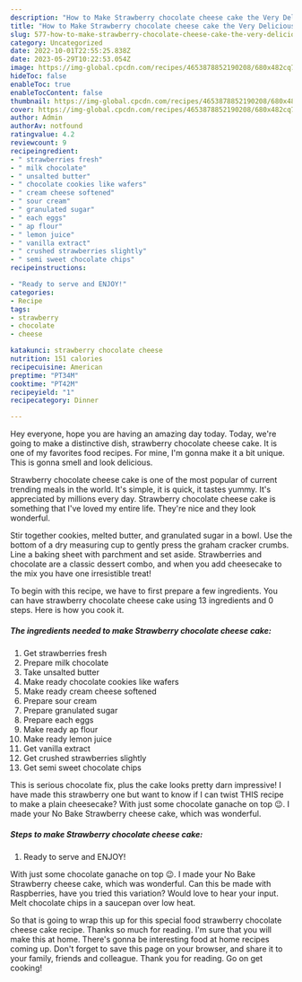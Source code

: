 ```yaml
---
description: "How to Make Strawberry chocolate cheese cake the Very Delicious}"
title: "How to Make Strawberry chocolate cheese cake the Very Delicious}"
slug: 577-how-to-make-strawberry-chocolate-cheese-cake-the-very-delicious
category: Uncategorized
date: 2022-10-01T22:55:25.838Z
date: 2023-05-29T10:22:53.054Z
image: https://img-global.cpcdn.com/recipes/4653878852190208/680x482cq70/strawberry-chocolate-cheese-cake-recipe-main-photo.jpg
hideToc: false
enableToc: true
enableTocContent: false
thumbnail: https://img-global.cpcdn.com/recipes/4653878852190208/680x482cq70/strawberry-chocolate-cheese-cake-recipe-main-photo.jpg
cover: https://img-global.cpcdn.com/recipes/4653878852190208/680x482cq70/strawberry-chocolate-cheese-cake-recipe-main-photo.jpg
author: Admin
authorAv: notfound
ratingvalue: 4.2
reviewcount: 9
recipeingredient:
- " strawberries fresh"
- " milk chocolate"
- " unsalted butter"
- " chocolate cookies like wafers"
- " cream cheese softened"
- " sour cream"
- " granulated sugar"
- " each eggs"
- " ap flour"
- " lemon juice"
- " vanilla extract"
- " crushed strawberries slightly"
- " semi sweet chocolate chips"
recipeinstructions:

- "Ready to serve and ENJOY!"
categories:
- Recipe
tags:
- strawberry
- chocolate
- cheese

katakunci: strawberry chocolate cheese 
nutrition: 151 calories
recipecuisine: American
preptime: "PT34M"
cooktime: "PT42M"
recipeyield: "1"
recipecategory: Dinner

---
```



Hey everyone, hope you are having an amazing day today. Today, we're going to make a distinctive dish, strawberry chocolate cheese cake. It is one of my favorites food recipes. For mine, I'm gonna make it a bit unique. This is gonna smell and look delicious.

Strawberry chocolate cheese cake is one of the most popular of current trending meals in the world. It's simple, it is quick, it tastes yummy. It's appreciated by millions every day. Strawberry chocolate cheese cake is something that I've loved my entire life. They're nice and they look wonderful.

Stir together cookies, melted butter, and granulated sugar in a bowl. Use the bottom of a dry measuring cup to gently press the graham cracker crumbs. Line a baking sheet with parchment and set aside. Strawberries and chocolate are a classic dessert combo, and when you add cheesecake to the mix you have one irresistible treat!


To begin with this recipe, we have to first prepare a few ingredients. You can have strawberry chocolate cheese cake using 13 ingredients and 0 steps. Here is how you cook it.

<!--inarticleads1-->

##### The ingredients needed to make Strawberry chocolate cheese cake:

1. Get  strawberries fresh
1. Prepare  milk chocolate
1. Take  unsalted butter
1. Make ready  chocolate cookies like wafers
1. Make ready  cream cheese softened
1. Prepare  sour cream
1. Prepare  granulated sugar
1. Prepare  each eggs
1. Make ready  ap flour
1. Make ready  lemon juice
1. Get  vanilla extract
1. Get  crushed strawberries slightly
1. Get  semi sweet chocolate chips


This is serious chocolate fix, plus the cake looks pretty darn impressive! I have made this strawberry one but want to know if I can twist THIS recipe to make a plain cheesecake? With just some chocolate ganache on top 😉. I made your No Bake Strawberry cheese cake, which was wonderful. 

<!--inarticleads2-->

##### Steps to make Strawberry chocolate cheese cake:


1. Ready to serve and ENJOY!

With just some chocolate ganache on top 😉. I made your No Bake Strawberry cheese cake, which was wonderful. Can this be made with Raspberries, have you tried this variation? Would love to hear your input. Melt chocolate chips in a saucepan over low heat. 

So that is going to wrap this up for this special food strawberry chocolate cheese cake recipe. Thanks so much for reading. I'm sure that you will make this at home. There's gonna be interesting food at home recipes coming up. Don't forget to save this page on your browser, and share it to your family, friends and colleague. Thank you for reading. Go on get cooking!
